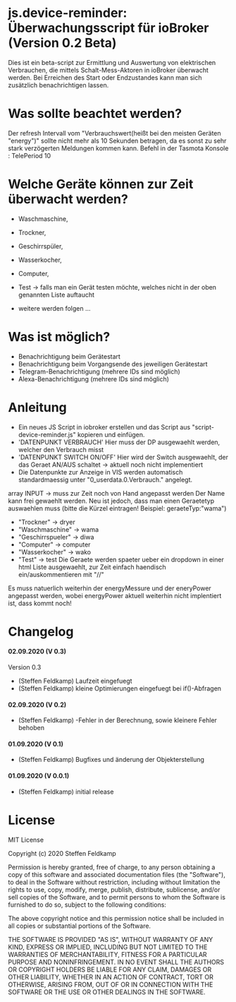 # js.device-reminder: Überwachungsscript für ioBroker (Version 0.2 Beta)
Dies ist ein beta-script zur Ermittlung und Auswertung von elektrischen Verbrauchen, die mittels Schalt-Mess-Aktoren in ioBroker überwacht werden. Bei Erreichen des Start oder Endzustandes kann man sich zusätzlich benachrichtigen lassen.

# Was sollte beachtet werden?
Der refresh Intervall vom "Verbrauchswert(heißt bei den meisten Geräten "energy")" sollte nicht mehr als 10 Sekunden betragen, da es sonst zu sehr stark verzögerten Meldungen kommen kann.
Befehl in der Tasmota Konsole : TelePeriod 10

# Welche Geräte können zur Zeit überwacht werden?
- Waschmaschine,
- Trockner,
- Geschirrspüler,
- Wasserkocher,
- Computer,
- Test -> falls man ein Gerät testen möchte, welches nicht in der oben genannten Liste auftaucht

- weitere werden folgen ...

# Was ist möglich?
- Benachrichtigung beim Gerätestart
- Benachrichtigung beim Vorgangsende des jeweiligen Gerätestart
- Telegram-Benachrichtigung (mehrere IDs sind möglich)
- Alexa-Benachrichtigung (mehrere IDs sind möglich)

# Anleitung
- Ein neues JS Script in iobroker erstellen und das Script aus "script-device-reminder.js" kopieren und einfügen.
- 'DATENPUNKT VERBRAUCH' Hier muss der DP ausgewaehlt werden, welcher den Verbrauch misst
- 'DATENPUNKT SWITCH ON/OFF' Hier wird der Switch ausgewaehlt, der das Geraet AN/AUS schaltet -> aktuell noch nicht implementiert
- Die Datenpunkte zur Anzeige in VIS werden automatisch standardmaessig unter "0_userdata.0.Verbrauch." angelegt.

array INPUT -> muss zur Zeit noch von Hand angepasst werden
Der Name kann frei gewaehlt werden. Neu ist jedoch, dass man einen Geraetetyp auswaehlen muss (bitte die Kürzel eintragen! Beispiel: geraeteTyp:"wama")
- "Trockner" -> dryer
- "Waschmaschine" -> wama
- "Geschirrspueler" -> diwa
- "Computer" -> computer
- "Wasserkocher" -> wako
- "Test" -> test
Die Geraete werden spaeter ueber ein dropdown in einer html Liste ausgewaehlt, zur Zeit einfach haendisch ein/auskommentieren mit "//"

Es muss natuerlich weiterhin der energyMessure und der eneryPower angepasst werden, wobei energyPower aktuell weiterhin nicht implentiert ist, dass kommt noch!

# Changelog
#### 02.09.2020 (V 0.3)
Version 0.3
- (Steffen Feldkamp) Laufzeit eingefuegt
- (Steffen Feldkamp) kleine Optimierungen eingefuegt bei if()-Abfragen

#### 02.09.2020 (V 0.2)
- (Steffen Feldkamp) -Fehler in der Berechnung, sowie kleinere Fehler behoben

#### 01.09.2020 (V 0.1)
- (Steffen Feldkamp) Bugfixes und änderung der Objekterstellung

#### 01.09.2020 (V 0.0.1)
- (Steffen Feldkamp) initial release

# License
MIT License

Copyright (c) 2020 Steffen Feldkamp

Permission is hereby granted, free of charge, to any person obtaining a copy of this software and associated documentation files (the "Software"), to deal in the Software without restriction, including without limitation the rights to use, copy, modify, merge, publish, distribute, sublicense, and/or sell copies of the Software, and to permit persons to whom the Software is furnished to do so, subject to the following conditions:

The above copyright notice and this permission notice shall be included in all copies or substantial portions of the Software.

THE SOFTWARE IS PROVIDED "AS IS", WITHOUT WARRANTY OF ANY KIND, EXPRESS OR IMPLIED, INCLUDING BUT NOT LIMITED TO THE WARRANTIES OF MERCHANTABILITY, FITNESS FOR A PARTICULAR PURPOSE AND NONINFRINGEMENT. IN NO EVENT SHALL THE AUTHORS OR COPYRIGHT HOLDERS BE LIABLE FOR ANY CLAIM, DAMAGES OR OTHER LIABILITY, WHETHER IN AN ACTION OF CONTRACT, TORT OR OTHERWISE, ARISING FROM, OUT OF OR IN CONNECTION WITH THE SOFTWARE OR THE USE OR OTHER DEALINGS IN THE SOFTWARE.
